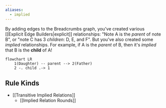 ```yaml
---
aliases:
  - implied
---
```


By adding edges to the Breadcrumbs graph, you've created various [[Explicit Edge Builders|explicit]] relationships: "Note A is the _parent_ of note B", or "note C has 3 _children_: D, E, and F". But you've also created some _implied_ relationships. For example, if A is the _parent_ of B, then it's _implied_ that B is the **child** of A!

```mermaid
flowchart LR
	1(Daughter) -- parent --> 2(Father)
	2 -. child .-> 1
```

## Rule Kinds

- [[Transitive Implied Relations]]
	- [[Implied Relation Rounds]]

